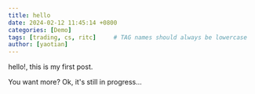 ```yaml
---
title: hello
date: 2024-02-12 11:45:14 +0800
categories: [Demo]
tags: [trading, cs, ritc]     # TAG names should always be lowercase
author: [yaotian]
---
```


hello!, this is my first post.

You want more? Ok, it's still in progress...